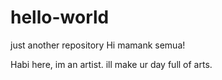 # hello-world
just another repository
Hi mamank semua!

Habi here, im an artist.
ill make ur day full of arts.
